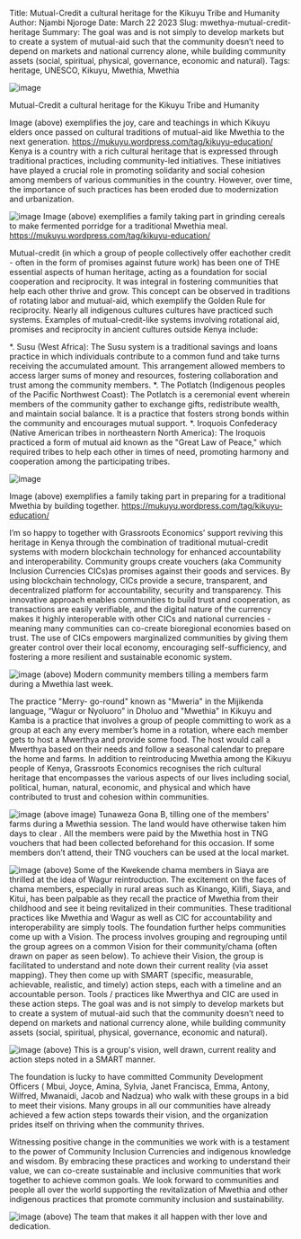 Title: Mutual-Credit a cultural heritage for the Kikuyu Tribe and Humanity
Author: Njambi Njoroge
Date: March 22 2023
Slug: mwethya-mutual-credit-heritage
Summary:  The goal was and is not simply to develop markets but to create a system of mutual-aid such that the community doesn’t need to depend on markets and national currency alone, while building community assets (social, spiritual, physical, governance, economic and natural).
Tags: heritage, UNESCO, Kikuyu, Mwethia, Mwethia

![image](images/blog/mwethya-mutual-credit-heritage1.webp)


Mutual-Credit a cultural heritage for the Kikuyu Tribe and Humanity

Image (above) exemplifies the joy, care and teachings in which Kikuyu elders once passed on cultural traditions of mutual-aid like Mwethia to the next generation. https://mukuyu.wordpress.com/tag/kikuyu-education/
Kenya is a country with a rich cultural heritage that is expressed through traditional practices, including community-led initiatives. These initiatives have played a crucial role in promoting solidarity and social cohesion among members of various communities in the country. However, over time, the importance of such practices has been eroded due to modernization and urbanization.

![image](images/blog/mwethya-mutual-credit-heritage2.webp)
Image (above) exemplifies a family taking part in grinding cereals to make fermented porridge for a traditional Mwethia meal. https://mukuyu.wordpress.com/tag/kikuyu-education/

Mutual-credit (in which a group of people collectively offer eachother credit - often in the form of promises against future work) has been one of THE essential aspects of human heritage, acting as a foundation for social cooperation and reciprocity. It was integral in fostering communities that help each other thrive and grow. This concept can be observed in traditions of rotating labor and mutual-aid, which exemplify the Golden Rule for reciprocity. Nearly all indigenous cultures cultures have practiced such systems. Examples of mutual-credit-like systems involving rotational aid, promises and reciprocity in ancient cultures outside Kenya include:

*. Susu (West Africa): The Susu system is a traditional savings and loans practice in which individuals contribute to a common fund and take turns receiving the accumulated amount. This arrangement allowed members to access larger sums of money and resources, fostering collaboration and trust among the community members.
*. The Potlatch (Indigenous peoples of the Pacific Northwest Coast): The Potlatch is a ceremonial event wherein members of the community gather to exchange gifts, redistribute wealth, and maintain social balance. It is a practice that fosters strong bonds within the community and encourages mutual support.
*. Iroquois Confederacy (Native American tribes in northeastern North America): The Iroquois practiced a form of mutual aid known as the "Great Law of Peace," which required tribes to help each other in times of need, promoting harmony and cooperation among the participating tribes.

![image](images/blog/mwethya-mutual-credit-heritage3.webp)

Image (above) exemplifies a family taking part in preparing for a traditional Mwethia by building together. https://mukuyu.wordpress.com/tag/kikuyu-education/

I’m so happy to together with Grassroots Economics’ support reviving this heritage in Kenya through the combination of traditional mutual-credit systems with modern blockchain technology for enhanced accountability and interoperability. Community groups create vouchers (aka Community Inclusion Currencies CICs)as promises against their goods and services. By using blockchain technology, CICs provide a secure, transparent, and decentralized platform for accountability, security and transparency. This innovative approach enables communities to build trust and cooperation, as transactions are easily verifiable, and the digital nature of the currency makes it highly interoperable with other CICs and national currencies - meaning many communities can co-create bioregional economies based on trust. The use of CICs empowers marginalized communities by giving them greater control over their local economy, encouraging self-sufficiency, and fostering a more resilient and sustainable economic system.


 ![image](images/blog/mwethya-mutual-credit-heritage4.webp)
(above) Modern community members tilling a members farm during a Mwethia last week.

The practice  "Merry- go-round"  known as "Mweria" in the Mijikenda language, “Wagur or Nyoluoro” in Dholuo and "Mwethia" in Kikuyu and Kamba is a practice that involves a group of people committing to work as a group at each any every member’s home in a rotation, where each member gets to host a Mwerthya and provide some food. The host would call a Mwerthya based on their needs and follow a seasonal calendar to prepare the home and farms.
In addition to reintroducing Mwethia among the Kikuyu people of Kenya, Grassroots Economics recognises the rich cultural heritage that encompasses the various aspects  of our lives including social, political, human, natural, economic, and physical and which have contributed to trust and cohesion within communities.


![image](images/blog/mwethya-mutual-credit-heritage5.webp)
(above image) Tunaweza Gona B, tilling one of  the members' farms during a Mwethia session. The land would have otherwise taken him days to clear . All the members were paid by the Mwethia host in TNG vouchers that had been collected beforehand for this occasion. If some members don’t attend, their TNG vouchers can be used at the local market.


![image](images/blog/mwethya-mutual-credit-heritage6.webp)
(above) Some of the Kwekende chama members in Siaya are thrilled at the idea of Wagur reintroduction. The excitement on the faces of chama members, especially in rural areas such as Kinango, Kilifi, Siaya, and Kitui, has been palpable as they recall the practice of Mwethia from their childhood and see it being revitalized in their communities. 
These traditional practices like Mwethia and Wagur as well as CIC for accountability and interoperability are simply tools. The foundation further helps communities come up with a Vision. The process involves grouping and regrouping until the group agrees on a common Vision for their community/chama (often drawn on paper as seen below). To achieve their Vision, the group is facilitated to understand and note down their current reality (via asset mapping). They then come up with SMART (specific, measurable, achievable, realistic, and timely) action steps, each with a timeline and an accountable person. Tools / practices like Mwerthya and CIC are used in these action steps. The goal was and is not simply to develop markets but to create a system of mutual-aid such that the community doesn’t need to depend on markets and national currency alone, while building community assets (social, spiritual, physical, governance, economic and natural).

 ![image](images/blog/mwethya-mutual-credit-heritage7.webp)
(above) This is a group's vision, well drawn, current reality and action steps noted  in a SMART manner.

The foundation is lucky to have committed Community Development Officers ( Mbui, Joyce, Amina, Sylvia, Janet Francisca, Emma, Antony, Wilfred, Mwanaidi, Jacob and Nadzua)  who walk with these groups in a bid to meet their visions. Many groups in all our communities have already achieved a few action steps towards their vision, and the organization prides itself on thriving when the community thrives.

Witnessing positive change in the communities we work with is a testament to the power of Community Inclusion Currencies and indigenous knowledge and wisdom. By embracing these practices and working to understand their value, we can co-create sustainable and inclusive communities that work together to achieve common goals. We look forward to communities and people all over the world supporting the revitalization of Mwethia and other indigenous practices that promote community inclusion and sustainability.

![image](images/blog/mwethya-mutual-credit-heritage8.webp)
(above) The team that makes it all happen with ther love and dedication.
